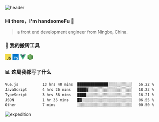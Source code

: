 ![header](https://raw.githubusercontent.com/fzq1998/fzq1998/master/header.png)

### Hi there，I'm handsomeFu 👋

> a front end development engineer from Ningbo, China.

### 🔧 我的搬砖工具
<code><img height="20" src="https://raw.githubusercontent.com/github/explore/80688e429a7d4ef2fca1e82350fe8e3517d3494d/topics/javascript/javascript.png" alt="javascript"></code>
<code><img height="20" src="https://raw.githubusercontent.com/github/explore/80688e429a7d4ef2fca1e82350fe8e3517d3494d/topics/typescript/typescript.png" alt="typescript"></code>
<code><img height="20" src="https://raw.githubusercontent.com/github/explore/80688e429a7d4ef2fca1e82350fe8e3517d3494d/topics/vue/vue.png" alt="vue"></code>
<code><img height="20" src="https://raw.githubusercontent.com/github/explore/80688e429a7d4ef2fca1e82350fe8e3517d3494d/topics/nodejs/nodejs.png" alt="nodejs"></code>



### 📊 这周我都写了什么
<!--START_SECTION:waka-->

```txt
Vue.js           13 hrs 40 mins  ██████████████░░░░░░░░░░░   56.22 %
JavaScript       4 hrs 26 mins   ████▓░░░░░░░░░░░░░░░░░░░░   18.23 %
TypeScript       3 hrs 56 mins   ████░░░░░░░░░░░░░░░░░░░░░   16.21 %
JSON             1 hr 35 mins    █▓░░░░░░░░░░░░░░░░░░░░░░░   06.55 %
Other            7 mins          ░░░░░░░░░░░░░░░░░░░░░░░░░   00.50 %
```

<!--END_SECTION:waka-->


![expedition](https://raw.githubusercontent.com/fzq1998/fzq1998/master/expedition.gif)

